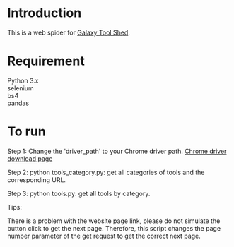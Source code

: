 # Introduction
This is a web spider for [Galaxy Tool Shed](https://toolshed.g2.bx.psu.edu/).

# Requirement
Python 3.x \
selenium \
bs4 \
pandas 

# To run
Step 1: Change the 'driver_path' to your Chrome driver path. [Chrome driver download page](https://chromedriver.chromium.org/downloads) 

Step 2: python tools_category.py: get all categories of tools and the corresponding URL.

Step 3: python tools.py: get all tools by category.

Tips:
 
There is a problem with the website page link, please do not simulate the button click to get the next page.
Therefore, this script changes the page number parameter of the get request to get the correct next page.
